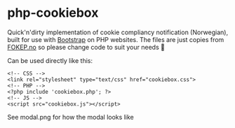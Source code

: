 # php-cookiebox

Quick'n'dirty implementation of cookie compliancy notification (Norwegian), built for use with [Bootstrap](https://getbootstrap.com/) on PHP websites. The files are just copies from [FOKEP.no](fokep.no) so please change code to suit your needs :poop:

Can be used directly like this:
```
<!-- CSS -->
<link rel="stylesheet" type="text/css" href="cookiebox.css">
<!-- PHP -->
<?php include 'cookiebox.php'; ?>
<!-- JS -->
<script src="cookiebox.js"></script>
```

See modal.png for how the modal looks like
